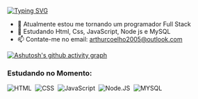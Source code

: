 <!-- Descrição rápida com as letras animadas -->
[![Typing SVG](https://readme-typing-svg.herokuapp.com/?color=8A2BE2&size=35&center=true&vCenter=true&width=1000&lines=Olá,+Meu+nome+é+Arthur+Pereti;Tenho+17+anos;Curso+o+3°+ano+do+Ensino+Médio;Integrado+com+Desenvolvimento+de+Sistemas;No+SESI+SENAI+:%29)](https://git.io/typing-svg)
<!-- Curso+o+3°+ano+do+Ensino+Médio;Integrado+com+Desenvolvimento+de+Sistemas;No+SESI+SENAI -->

<!-- Informarções -->
- 🔭 Atualmente estou me tornando um programador Full Stack
- 🌱 Estudando Html, Css, JavaScript, Node js e MySQL
- 📫 Contate-me no email: arthurcoelho2005@outlook.com

[![Ashutosh's github activity graph](https://github-readme-activity-graph.cyclic.app/graph?username=arthurpereti&bg_color=000000&color=00bfff&line=8a2be2&point=00bfff&area=true&hide_border=true)](https://github.com/ashutosh00710/github-readme-activity-graph)

<!-- Ícones das minhas habilidades -->
### Estudando no Momento:
![HTML](https://img.shields.io/badge/HTML5-0D1117?style=for-the-badge&logo=html5&logoColor=E34F26)&nbsp;
![CSS](https://img.shields.io/badge/-CSS-0D1117?style=for-the-badge&logo=CSS3&logoColor=1572B6&labelColor=0D1117)&nbsp;
![JavaScript](https://img.shields.io/badge/-JavaScript-0D1117?style=for-the-badge&logo=javascript&labelColor=0D1117)&nbsp;
![Node.JS](https://img.shields.io/badge/-Node.JS-0D1117?style=for-the-badge&logo=node.js&labelColor=0D1117&textColor=0D1117)&nbsp;
![MYSQL](https://img.shields.io/badge/MySQL-0D1117?style=for-the-badge&logo=mysql&logoColor=white)&nbsp;
